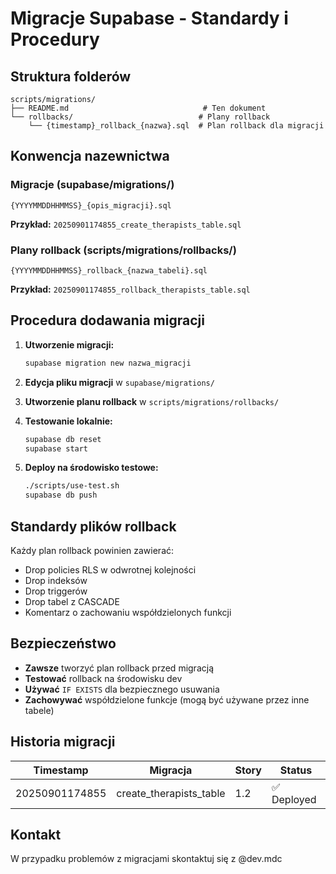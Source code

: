 # Migracje Supabase - Standardy i Procedury

## Struktura folderów

```
scripts/migrations/
├── README.md                              # Ten dokument
└── rollbacks/                            # Plany rollback
    └── {timestamp}_rollback_{nazwa}.sql  # Plan rollback dla migracji
```

## Konwencja nazewnictwa

### Migracje (supabase/migrations/)

```
{YYYYMMDDHHMMSS}_{opis_migracji}.sql
```

**Przykład:** `20250901174855_create_therapists_table.sql`

### Plany rollback (scripts/migrations/rollbacks/)

```
{YYYYMMDDHHMMSS}_rollback_{nazwa_tabeli}.sql
```

**Przykład:** `20250901174855_rollback_therapists_table.sql`

## Procedura dodawania migracji

1. **Utworzenie migracji:**

   ```bash
   supabase migration new nazwa_migracji
   ```

2. **Edycja pliku migracji** w `supabase/migrations/`

3. **Utworzenie planu rollback** w `scripts/migrations/rollbacks/`

4. **Testowanie lokalnie:**

   ```bash
   supabase db reset
   supabase start
   ```

5. **Deploy na środowisko testowe:**
   ```bash
   ./scripts/use-test.sh
   supabase db push
   ```

## Standardy plików rollback

Każdy plan rollback powinien zawierać:

- Drop policies RLS w odwrotnej kolejności
- Drop indeksów
- Drop triggerów
- Drop tabel z CASCADE
- Komentarz o zachowaniu współdzielonych funkcji

## Bezpieczeństwo

- **Zawsze** tworzyć plan rollback przed migracją
- **Testować** rollback na środowisku dev
- **Używać** `IF EXISTS` dla bezpiecznego usuwania
- **Zachowywać** współdzielone funkcje (mogą być używane przez inne tabele)

## Historia migracji

| Timestamp      | Migracja                | Story | Status      |
| -------------- | ----------------------- | ----- | ----------- |
| 20250901174855 | create_therapists_table | 1.2   | ✅ Deployed |

## Kontakt

W przypadku problemów z migracjami skontaktuj się z @dev.mdc
